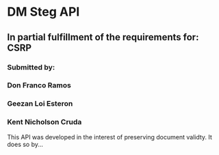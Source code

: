 # DM Steg API
## In partial fulfillment of the requirements for: CSRP
### Submitted by:
### Don Franco Ramos
### Geezan Loi Esteron
### Kent Nicholson Cruda

This API was developed in the interest of preserving document validty. It does so 
by...